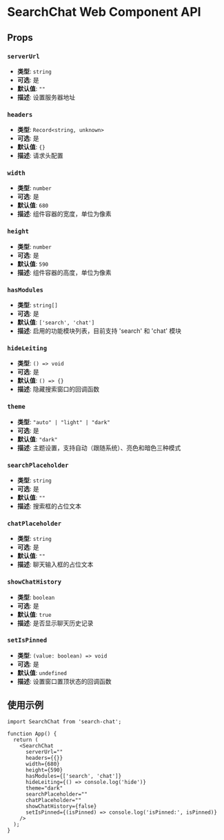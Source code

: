 # SearchChat Web Component API

## Props

### `serverUrl`
- **类型**: `string`
- **可选**: 是
- **默认值**: `""`
- **描述**: 设置服务器地址

### `headers`
- **类型**: `Record<string, unknown>`
- **可选**: 是
- **默认值**: `{}`
- **描述**: 请求头配置

### `width`
- **类型**: `number`
- **可选**: 是
- **默认值**: `680`
- **描述**: 组件容器的宽度，单位为像素

### `height`
- **类型**: `number`
- **可选**: 是
- **默认值**: `590`
- **描述**: 组件容器的高度，单位为像素

### `hasModules`
- **类型**: `string[]`
- **可选**: 是
- **默认值**: `['search', 'chat']`
- **描述**: 启用的功能模块列表，目前支持 'search' 和 'chat' 模块

### `hideLeiting`
- **类型**: `() => void`
- **可选**: 是
- **默认值**: `() => {}`
- **描述**: 隐藏搜索窗口的回调函数

### `theme`
- **类型**: `"auto" | "light" | "dark"`
- **可选**: 是
- **默认值**: `"dark"`
- **描述**: 主题设置，支持自动（跟随系统）、亮色和暗色三种模式

### `searchPlaceholder`
- **类型**: `string`
- **可选**: 是
- **默认值**: `""`
- **描述**: 搜索框的占位文本

### `chatPlaceholder`
- **类型**: `string`
- **可选**: 是
- **默认值**: `""`
- **描述**: 聊天输入框的占位文本

### `showChatHistory`
- **类型**: `boolean`
- **可选**: 是
- **默认值**: `true`
- **描述**: 是否显示聊天历史记录

### `setIsPinned`
- **类型**: `(value: boolean) => void`
- **可选**: 是
- **默认值**: `undefined`
- **描述**: 设置窗口置顶状态的回调函数

## 使用示例

```tsx
import SearchChat from 'search-chat';

function App() {
  return (
    <SearchChat
      serverUrl=""
      headers={{}}
      width={680}
      height={590}
      hasModules={['search', 'chat']}
      hideLeiting={() => console.log('hide')}
      theme="dark"
      searchPlaceholder=""
      chatPlaceholder=""
      showChatHistory={false}
      setIsPinned={(isPinned) => console.log('isPinned:', isPinned)}
    />
  );
}
```